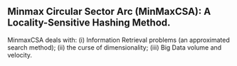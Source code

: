 ## Minmax Circular Sector Arc (MinMaxCSA): A Locality-Sensitive Hashing Method. 

MinmaxCSA deals with: 
  (i) Information Retrieval problems (an approximated search method); 
  (ii) the curse of dimensionality; 
  (iii) Big Data volume and velocity.

